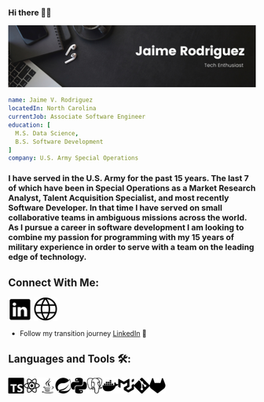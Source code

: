 ### Hi there 👋🏽

<img src = "/assets/header.png">

```yaml
name: Jaime V. Rodriguez
locatedIn: North Carolina
currentJob: Associate Software Engineer
education: [
  M.S. Data Science,
  B.S. Software Development
]
company: U.S. Army Special Operations
```

### 
### I have served in the U.S. Army for the past 15 years. The last 7 of which have been in Special Operations as a Market Research Analyst, Talent Acquisition Specialist, and most recently Software Developer. In that time I have served on small collaborative teams in ambiguous missions across the world. As I pursue a career in software development I am looking to combine my passion for programming with my 15 years of military experience in order to serve with a team on the leading edge of technology.

## Connect With Me:
<a href="www.linkedin.com/jaime-v-rodriguez"><img src="/assets/linkedin_icon.png/"></a>
<a href="www.jaime-v-rodriguez.com"><img src="/assets/web.png"></a>

- Follow my transition journey <a href="https://www.linkedin.com/in/jaime-v-rodriguez/">LinkedIn</a> 💼

## Languages and Tools 🛠:
<img align="left" height="32" width="32" alt="Typescript" src="/assets/typescript.svg" />
<img align="left" height="32" width="32" alt="React" src="/assets/react.svg" />
<img align="left" height="32" width="32" alt="Java" src="/assets/java.png" />
<img align="left" height="32" width="32" alt="Spring" src="/assets/spring.svg" />
<img align="left" height="32" width="32" alt="Python" src="/assets/python.svg" />
<img align="left" height="32" width="32" alt="PostgreSQL" src="/assets/postgresql.svg" />
<img align="left" height="32" width="32" alt="Docker" src="/assets/docker.svg" />
<img align="left" height="32" width="32" alt="MUI" src="/assets/mui.svg" />
<img align="left" height="32" width="32" alt="Git" src="/assets/git.svg" />
<img align="left" height="32" width="32" alt="GitLab" src="/assets/gitlab.svg" />






